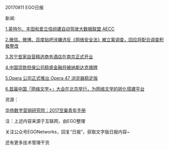 20170811 EGO日报

新闻:

[1.英特尔、丰田和爱立信组建自动驾驶大数据联盟 AECC](http://tech.qq.com/a/20170811/037166.htm)

[2.微信、微博、百度贴吧涉嫌违反《网络安全法》被立案调查，回应将配合调查积极整改](http://tech.qq.com/a/20170811/021416.htm)

[3.苏宁首家自营精选商务酒店在南京正式开业](https://mp.weixin.qq.com/s/bvRTLXLWw2YltMZWuHdMtg)

[4.中国贷款担保公司稳盛金融将被纳斯达克摘牌](https://36kr.com/newsflashes/73878)

[5.Opera 公司正式推出 Opera 47 浏览器稳定版](https://www.oschina.net/news/87650/opera-47-released)

[6.首届中国「网络文学+」大会在北京举行，为网络文学的转化搭建平台](https://news.cnblogs.com/n/575863/)

资源：

[华扬数字营销研究院：2017空巢青年手册](http://www.199it.com/archives/621675.html)

注：上述内容来源于互联网，由EGO整理

关注公众号EGONetworks，回复“日报”，获取文字版日报内容~

还有更多技术管理干货
